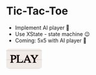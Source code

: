 <h1> Tic-Tac-Toe </h1>

* Implement AI player 🤖
* Use XState - state machine 😉
* Coming: 5x5 with AI player 🙌

<a href="https://tic-tac-toe-xs-tate.vercel.app/">
  <img src="https://raw.githubusercontent.com/nhungL/TicTacToe_XState/main/public/Screenshot%202023-01-05%20at%203.50.36%20PM.png" style="max-width: 100%;border-radius: 10%;">
</a>
